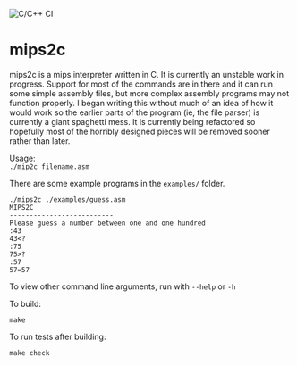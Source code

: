 ![C/C++ CI](https://github.com/tylerweston/mips2c/workflows/C/C++%20CI/badge.svg)
  
<h1>mips2c</h1>
  
mips2c is a mips interpreter written in C. It is currently an unstable work in progress. Support for most of the commands are in there and it can run some simple assembly files, but more complex assembly programs may not function properly. I began writing this without much of an idea of how it would work so the earlier parts of the program (ie, the file parser) is currently a giant spaghetti mess. It is currently being refactored so hopefully most of the horribly designed pieces will be removed sooner rather than later.
  
Usage:  
`./mip2c filename.asm`

There are some example programs in the `examples/` folder. 
```
./mips2c ./examples/guess.asm 
MIPS2C
--------------------------
Please guess a number between one and one hundred
:43
43<?
:75
75>?
:57
57=57

```
  
To view other command line arguments, run with `--help` or `-h`
  
To build:  
```
make
```
  

To run tests after building:  
``` 
make check
```
